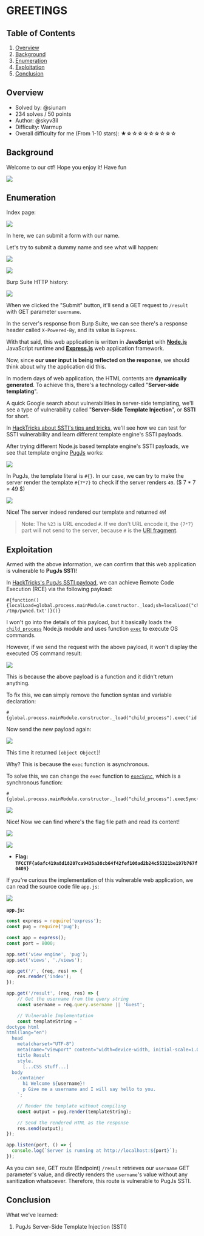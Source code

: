 # GREETINGS

## Table of Contents

1. [Overview](#overview)
2. [Background](#background)
3. [Enumeration](#enumeration)
4. [Exploitation](#exploitation)
5. [Conclusion](#conclusion)

## Overview

- Solved by: @siunam
- 234 solves / 50 points
- Author: @skyv3il
- Difficulty: Warmup
- Overall difficulty for me (From 1-10 stars): ★☆☆☆☆☆☆☆☆☆

## Background

Welcome to our ctf! Hope you enjoy it! Have fun

![](https://github.com/siunam321/CTF-Writeups/blob/main/TCTF-CTF-2024/images/Pasted%20image%2020240804194303.png)

## Enumeration

Index page:

![](https://github.com/siunam321/CTF-Writeups/blob/main/TCTF-CTF-2024/images/Pasted%20image%2020240804194317.png)

In here, we can submit a form with our name.

Let's try to submit a dummy name and see what will happen:

![](https://github.com/siunam321/CTF-Writeups/blob/main/TCTF-CTF-2024/images/Pasted%20image%2020240804194436.png)

![](https://github.com/siunam321/CTF-Writeups/blob/main/TCTF-CTF-2024/images/Pasted%20image%2020240804194450.png)

Burp Suite HTTP history:

![](https://github.com/siunam321/CTF-Writeups/blob/main/TCTF-CTF-2024/images/Pasted%20image%2020240804194642.png)

When we clicked the "Submit" button, it'll send a GET request to `/result` with GET parameter `username`.

In the server's response from Burp Suite, we can see there's a response header called `X-Powered-By`, and its value is `Express`.

With that said, this web application is written in **JavaScript** with **[Node.js](https://nodejs.org/en)** JavaScript runtime and **[Express.js](https://expressjs.com/)** web application framework.

Now, since **our user input is being reflected on the response**, we should think about why the application did this.

In modern days of web application, the HTML contents are **dynamically generated**. To achieve this, there's a technology called "**Server-side templating**".

A quick Google search about vulnerabilities in server-side templating, we'll see a type of vulnerability called "**Server-Side Template Injection**", or **SSTI** for short.

In [HackTricks about SSTI's tips and tricks](https://book.hacktricks.xyz/pentesting-web/ssti-server-side-template-injection), we'll see how we can test for SSTI vulnerability and learn different template engine's SSTI payloads.

After trying different Node.js based template engine's SSTI payloads, we see that template engine [PugJs](https://pugjs.org/api/getting-started.html) works:

![](https://github.com/siunam321/CTF-Writeups/blob/main/TCTF-CTF-2024/images/Pasted%20image%2020240804202144.png)

In PugJs, the template literal is `#{}`. In our case, we can try to make the server render the template `#{7*7}` to check if the server renders `49`. ($ 7 * 7 = 49 $)

![](https://github.com/siunam321/CTF-Writeups/blob/main/TCTF-CTF-2024/images/Pasted%20image%2020240804202545.png)

Nice! The server indeed rendered our template and returned `49`!

> Note: The `%23` is URL encoded `#`. If we don't URL encode it, the `{7*7}` part will not send to the server, because `#` is the [URI fragment](https://en.wikipedia.org/wiki/URI_fragment).

## Exploitation

Armed with the above information, we can confirm that this web application is vulnerable to **PugJs SSTI**!

In [HackTricks's PugJs SSTI payload](https://book.hacktricks.xyz/pentesting-web/ssti-server-side-template-injection#pugjs-nodejs), we can achieve Remote Code Execution (RCE) via the following payload:

```pug
#{function(){localLoad=global.process.mainModule.constructor._load;sh=localLoad("child_process").exec('touch /tmp/pwned.txt')}()}
```

I won't go into the details of this payload, but it basically loads the [`child_process`](https://nodejs.org/api/child_process.html) Node.js module and uses function [`exec`](https://nodejs.org/api/child_process.html#child_processexeccommand-options-callback) to execute OS commands.

However, if we send the request with the above payload, it won't display the executed OS command result:

![](https://github.com/siunam321/CTF-Writeups/blob/main/TCTF-CTF-2024/images/Pasted%20image%2020240804203958.png)

This is because the above payload is a function and it didn't return anything.

To fix this, we can simply remove the function syntax and variable declaration:

```pug
#{global.process.mainModule.constructor._load("child_process").exec('id')}
```

Now send the new payload again:

![](https://github.com/siunam321/CTF-Writeups/blob/main/TCTF-CTF-2024/images/Pasted%20image%2020240804205904.png)

This time it returned `[object Object]`!

Why? This is because the `exec` function is asynchronous.

To solve this, we can change the `exec` function to [`execSync`](https://nodejs.org/api/child_process.html#child_processexecsynccommand-options), which is a synchronous function:

```pug
#{global.process.mainModule.constructor._load("child_process").execSync('id')}
```

![](https://github.com/siunam321/CTF-Writeups/blob/main/TCTF-CTF-2024/images/Pasted%20image%2020240804210143.png)

Nice! Now we can find where's the flag file path and read its content!

![](https://github.com/siunam321/CTF-Writeups/blob/main/TCTF-CTF-2024/images/Pasted%20image%2020240804210224.png)

![](https://github.com/siunam321/CTF-Writeups/blob/main/TCTF-CTF-2024/images/Pasted%20image%2020240804210243.png)

- **Flag: `TFCCTF{a6afc419a8d18207ca9435a38cb64f42fef108ad2b24c55321be197b767f0409}`**

If you're curious the implementation of this vulnerable web application, we can read the source code file `app.js`:

![](https://github.com/siunam321/CTF-Writeups/blob/main/TCTF-CTF-2024/images/Pasted%20image%2020240804210545.png)

**`app.js`:**
```javascript
const express = require('express');
const pug = require('pug');

const app = express();
const port = 8000;

app.set('view engine', 'pug');
app.set('views', './views');

app.get('/', (req, res) => {
    res.render('index');
});

app.get('/result', (req, res) => {
    // Get the username from the query string
    const username = req.query.username || 'Guest';

    // Vulnerable Implementation
    const templateString = `
doctype html
html(lang="en")
  head
    meta(charset="UTF-8")
    meta(name="viewport" content="width=device-width, initial-scale=1.0")
    title Result
    style.
      [...CSS stuff...]
  body
    .container
      h1 Welcome ${username}!
      p Give me a username and I will say hello to you.
    `;

    // Render the template without compiling
    const output = pug.render(templateString);

    // Send the rendered HTML as the response
    res.send(output);
});

app.listen(port, () => {
  console.log(`Server is running at http://localhost:${port}`);
});
```

As you can see, GET route (Endpoint) `/result` retrieves our `username` GET parameter's value, and directly renders the `username`'s value without any sanitization whatsoever. Therefore, this route is vulnerable to PugJs SSTI. 

## Conclusion

What we've learned:

1. PugJs Server-Side Template Injection (SSTI)